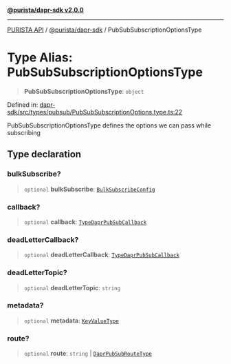 [**@purista/dapr-sdk v2.0.0**](../README.md)

***

[PURISTA API](../../../packages.md) / [@purista/dapr-sdk](../README.md) / PubSubSubscriptionOptionsType

# Type Alias: PubSubSubscriptionOptionsType

> **PubSubSubscriptionOptionsType**: `object`

Defined in: [dapr-sdk/src/types/pubsub/PubSubSubscriptionOptions.type.ts:22](https://github.com/puristajs/purista/blob/master/packages/dapr-sdk/src/types/pubsub/PubSubSubscriptionOptions.type.ts#L22)

PubSubSubscriptionOptionsType defines the options we can pass while subscribing

## Type declaration

### bulkSubscribe?

> `optional` **bulkSubscribe**: [`BulkSubscribeConfig`](BulkSubscribeConfig.md)

### callback?

> `optional` **callback**: [`TypeDaprPubSubCallback`](TypeDaprPubSubCallback.md)

### deadLetterCallback?

> `optional` **deadLetterCallback**: [`TypeDaprPubSubCallback`](TypeDaprPubSubCallback.md)

### deadLetterTopic?

> `optional` **deadLetterTopic**: `string`

### metadata?

> `optional` **metadata**: [`KeyValueType`](KeyValueType.md)

### route?

> `optional` **route**: `string` \| [`DaprPubSubRouteType`](DaprPubSubRouteType.md)
